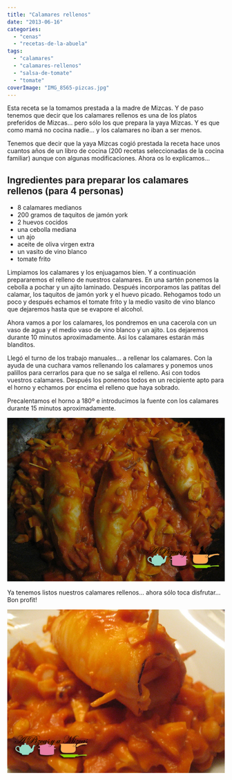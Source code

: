 ```yaml
---
title: "Calamares rellenos"
date: "2013-06-16"
categories:
  - "cenas"
  - "recetas-de-la-abuela"
tags:
  - "calamares"
  - "calamares-rellenos"
  - "salsa-de-tomate"
  - "tomate"
coverImage: "IMG_8565-pizcas.jpg"
---
```


Esta receta se la tomamos prestada a la madre de Mizcas. Y de paso tenemos que decir que los calamares rellenos es una de los platos preferidos de Mizcas... pero sólo los que prepara la yaya Mizcas. Y es que como mamá no cocina nadie... y los calamares no iban a ser menos.

Tenemos que decir que la yaya Mizcas cogió prestada la receta hace unos cuantos años de un libro de cocina (200 recetas seleccionadas de la cocina familiar) aunque con algunas modificaciones. Ahora os lo explicamos...

## Ingredientes para preparar los calamares rellenos (para 4 personas)

- 8 calamares medianos
- 200 gramos de taquitos de jamón york
- 2 huevos cocidos
- una cebolla mediana
- un ajo
- aceite de oliva virgen extra
- un vasito de vino blanco
- tomate frito

Limpiamos los calamares y los enjuagamos bien. Y a continuación prepararemos el relleno de nuestros calamares. En una sartén ponemos la cebolla a pochar y un ajito laminado. Después incorporamos las patitas del calamar, los taquitos de jamón york y el huevo picado. Rehogamos todo un poco y después echamos el tomate frito y la medio vasito de vino blanco que dejaremos hasta que se evapore el alcohol.

Ahora vamos a por los calamares, los pondremos en una cacerola con un vaso de agua y el medio vaso de vino blanco y un ajito. Los dejaremos durante 10 minutos aproximadamente. Asi los calamares estarán más blanditos.

Llegó el turno de los trabajo manuales... a rellenar los calamares. Con la ayuda de una cuchara vamos rellenando los calamares y ponemos unos palillos para cerrarlos para que no se salga el relleno. Asi con todos vuestros calamares. Después los ponemos todos en un recipiente apto para el horno y echamos por encima el relleno que haya sobrado.

Precalentamos el horno a 180º e introducimos la fuente con los calamares durante 15 minutos aproximadamente.

![calamares rellenos](images/IMG_8547-pizcas.jpg)

Ya tenemos listos nuestros calamares rellenos... ahora sólo toca disfrutar... Bon profit!

![calamares rellenos](images/IMG_8565-pizcas.jpg)
